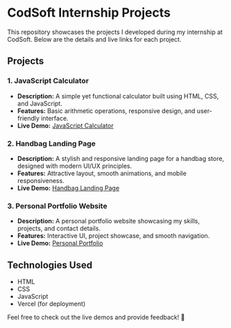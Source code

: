# CodSoft Internship Projects

This repository showcases the projects I developed during my internship at CodSoft. Below are the details and live links for each project.

## Projects

### 1. JavaScript Calculator
- **Description:** A simple yet functional calculator built using HTML, CSS, and JavaScript.
- **Features:** Basic arithmetic operations, responsive design, and user-friendly interface.
- **Live Demo:** [JavaScript Calculator](https://js-calculator-sandy.vercel.app/)

### 2. Handbag Landing Page
- **Description:** A stylish and responsive landing page for a handbag store, designed with modern UI/UX principles.
- **Features:** Attractive layout, smooth animations, and mobile responsiveness.
- **Live Demo:** [Handbag Landing Page](https://handbag-landing-page.vercel.app/)

### 3. Personal Portfolio Website
- **Description:** A personal portfolio website showcasing my skills, projects, and contact details.
- **Features:** Interactive UI, project showcase, and smooth navigation.
- **Live Demo:** [Personal Portfolio](https://personal-portfolio-jet-pi.vercel.app/)

## Technologies Used
- HTML
- CSS
- JavaScript
- Vercel (for deployment)

Feel free to check out the live demos and provide feedback! 🚀
